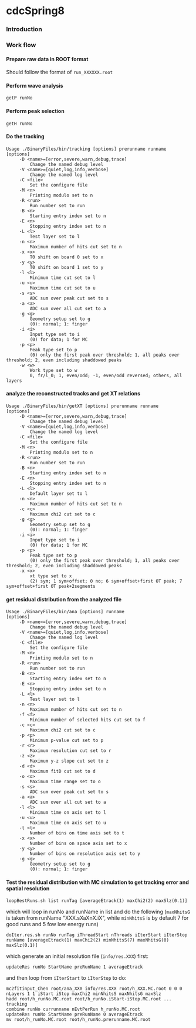 # cdcSpring8

### Introduction

### Work flow

#### Prepare raw data in ROOT format

Should follow the format of `run_XXXXXX.root`

#### Perform wave analysis

```
getP runNo
```

#### Perform peak selection

```
getH runNo
```

#### Do the tracking

```
Usage ./BinaryFiles/bin/tracking [options] prerunname runname
[options]
	 -D <name>=[error,severe,warn,debug,trace]
		 Change the named debug level
	 -V <name>=[quiet,log,info,verbose]
		 Change the named log level
	 -C <file>
		 Set the configure file
	 -M <n>
		 Printing modulo set to n
	 -R <run>
		 Run number set to run
	 -B <n>
		 Starting entry index set to n
	 -E <n>
		 Stopping entry index set to n
	 -L <l>
		 Test layer set to l
	 -n <n>
		 Maximum number of hits cut set to n
	 -x <x>
		 T0 shift on board 0 set to x
	 -y <y>
		 T0 shift on board 1 set to y
	 -l <l>
		 Minimum time cut set to l
	 -u <u>
		 Maximum time cut set to u
	 -s <s>
		 ADC sum over peak cut set to s
	 -a <a>
		 ADC sum over all cut set to a
	 -g <g>
		 Geometry setup set to g
		 (0): normal; 1: finger
	 -i <i>
		 Input type set to i
		 (0) for data; 1 for MC
	 -p <p>
		 Peak type set to p
		 (0) only the first peak over threshold; 1, all peaks over threshold; 2, even including shaddowed peaks
	 -w <w>
		 Work type set to w
		 0, fr/l_0; 1, even/odd; -1, even/odd reversed; others, all layers
```

#### analyze the reconstructed tracks and get XT relations

```
Usage ./BinaryFiles/bin/getXT [options] prerunname runname
[options]
	 -D <name>=[error,severe,warn,debug,trace]
		 Change the named debug level
	 -V <name>=[quiet,log,info,verbose]
		 Change the named log level
	 -C <file>
		 Set the configure file
	 -M <n>
		 Printing modulo set to n
	 -R <run>
		 Run number set to run
	 -B <n>
		 Starting entry index set to n
	 -E <n>
		 Stopping entry index set to n
	 -L <l>
		 Default layer set to l
	 -n <n>
		 Maximum number of hits cut set to n
	 -c <c>
		 Maximum chi2 cut set to c
	 -g <g>
		 Geometry setup set to g
		 (0): normal; 1: finger
	 -i <i>
		 Input type set to i
		 (0) for data; 1 for MC
	 -p <p>
		 Peak type set to p
		 (0) only the first peak over threshold; 1, all peaks over threshold; 2, even including shaddowed peaks
	 -x <x>
		 xt type set to x
		 (2) sym; 1 sym+offset; 0 no; 6 sym+offset+first OT peak; 7 sym+offset+first OT peak+2segments
```

#### get residual distribution from the analyzed file

```
Usage ./BinaryFiles/bin/ana [options] runname
[options]
	 -D <name>=[error,severe,warn,debug,trace]
		 Change the named debug level
	 -V <name>=[quiet,log,info,verbose]
		 Change the named log level
	 -C <file>
		 Set the configure file
	 -M <n>
		 Printing modulo set to n
	 -R <run>
		 Run number set to run
	 -B <n>
		 Starting entry index set to n
	 -E <n>
		 Stopping entry index set to n
	 -L <l>
		 Test layer set to l
	 -n <n>
		 Maximum number of hits cut set to n
	 -f <f>
		 Minimum number of selected hits cut set to f
	 -c <c>
		 Maximum chi2 cut set to c
	 -p <p>
		 Minimum p-value cut set to p
	 -r <r>
		 Maximum resolution cut set to r
	 -z <z>
		 Maximum y-z slope cut set to z
	 -d <d>
		 Maximum fitD cut set to d
	 -o <o>
		 Maximum time range set to o
	 -s <s>
		 ADC sum over peak cut set to s
	 -a <a>
		 ADC sum over all cut set to a
	 -l <l>
		 Minimum time on axis set to l
	 -u <u>
		 Maximum time on axis set to u
	 -t <t>
		 Number of bins on time axis set to t
	 -x <x>
		 Number of bins on space axis set to x
	 -y <y>
		 Number of bins on resolution axis set to y
	 -g <g>
		 Geometry setup set to g
		 (0): normal; 1: finger
```

#### Test the residual distribution with MC simulation to get tracking error and spatial resolution

```
loopBestRuns.sh list runTag [averageEtrack(1) maxChi2(2) maxSlz(0.1)]
```
which will loop in runNo and runName in list and do the following (`maxNhitsG` is taken from runName "XXX.sXaXnX.iX", while `minNhitsS` is by default 7 for good runs and 5 fow low energy runs)

```
doIter.res.sh runNo runTag iThreadStart nThreads iIterStart iIterStop runName [averageEtrack(1) maxChi2(2) minNhitsS(7) maxNhitsG(0) maxSlz(0.1)]
```

which generate an initial resolution file (`info/res.XXX`) first:

```
updateRes runNo StartName preRunName 1 averageEtrack
```

and then loop from `iIterStart` to `iIterStop` to do:

```
mc2fitinput_Chen root/ana_XXX info/res.XXX root/h_XXX.MC.root 0 0 0 nLayers 1 1 iStart iStop maxChi2 minNhitsS maxNhitsG maxSlz
hadd root/h_runNo.MC.root root/h_runNo.iStart-iStop.MC.root ...
tracking
combine runNo currunname nEvtPerRun h_runNo.MC.root
updateRes runNo StartName preRunName 0 averageEtrack
mv root/h_runNo.MC.root root/h_runNo.prerunname.MC.root
```
